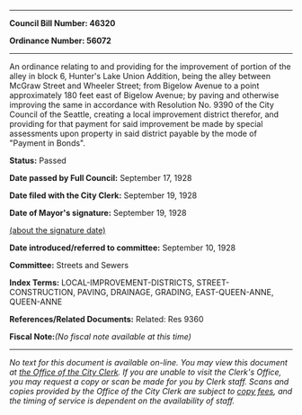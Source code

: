 

********

**Council Bill Number: 46320**
   
**Ordinance Number: 56072**
********

 An ordinance relating to and providing for the improvement of portion of the alley in block 6, Hunter's Lake Union Addition, being the alley between McGraw Street and Wheeler Street; from Bigelow Avenue to a point approximately 180 feet east of Bigelow Avenue; by paving and otherwise improving the same in accordance with Resolution No. 9390 of the City Council of the Seattle, creating a local improvement district therefor, and providing for that payment for said improvement be made by special assessments upon property in said district payable by the mode of "Payment in Bonds".

**Status:** Passed
   
**Date passed by Full Council:** September 17, 1928
   
**Date filed with the City Clerk:** September 19, 1928
   
**Date of Mayor's signature:** September 19, 1928
   
[(about the signature date)](/~public/approvaldate.htm)
   
   
   
**Date introduced/referred to committee:** September 10, 1928
   
**Committee:** Streets and Sewers
   
   
**Index Terms:** LOCAL-IMPROVEMENT-DISTRICTS, STREET-CONSTRUCTION, PAVING, DRAINAGE, GRADING, EAST-QUEEN-ANNE, QUEEN-ANNE

**References/Related Documents:** Related: Res 9360

**Fiscal Note:**_(No fiscal note available at this time)_
********

_No text for this document is available on-line. You may view this document at [the Office of the City Clerk](http://www.seattle.gov/leg/clerk/contactUs.htm). If you are unable to visit the Clerk's Office, you may request a copy or scan be made for you by Clerk staff. Scans and copies provided by the Office of the City Clerk are subject to [copy fees](http://clerk.seattle.gov/~public/clerkfees.htm), and the timing of service is dependent on the availability of staff._

